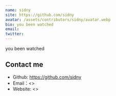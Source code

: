 ```yaml
---
name: sidny
site: https://github.com/sidny
avatar: /assets/contributors/sidny/avatar.webp
bio: you been watched
email:
twitter:
---
```


you been watched

## Contact me

- Github: <https://github.com/sidny>
- Email：<>
- Website: <>
